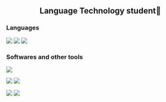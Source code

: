 <h2 align="center">Language Technology student👾</h2>

<h3 align="left"> Languages </h3>

<img src="https://img.shields.io/badge/Python-FFD43B?style=for-the-badge&logo=python&logoColor=blue" /> <img src="https://img.shields.io/badge/java-%23ED8B00.svg?style=for-the-badge&logo=openjdk&logoColor=white"> <img src="https://img.shields.io/badge/LaTeX-47A141?style=for-the-badge&logo=LaTeX&logoColor=white"> 

<h3 align="left"> Softwares and other tools </h3>
<img src="https://img.shields.io/badge/Visual_Studio_Code-0078D4?style=for-the-badge&logo=visual%20studio%20code&logoColor=white">

<img src="https://img.shields.io/badge/GIT-E44C30?style=for-the-badge&logo=git&logoColor=white"> <img src="https://img.shields.io/badge/GitHub-100000?style=for-the-badge&logo=github&logoColor=white"> 

<img src="https://img.shields.io/badge/Overleaf-47A141?style=for-the-badge&logo=Overleaf&logoColor=white"> <img src="https://img.shields.io/badge/Kaggle-20BEFF?style=for-the-badge&logo=Kaggle&logoColor=white">
